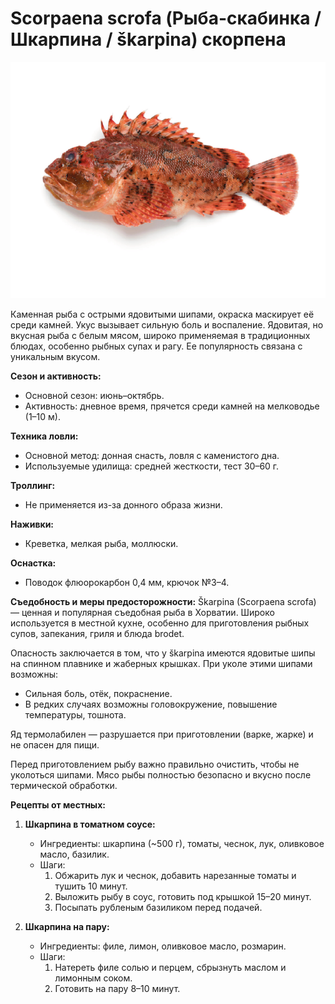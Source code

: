 # Scorpaena scrofa (Рыба-скабинка / Шкарпина / škarpina) скорпена

![Рыба-скабинка / Шкарпина](../images/scorpaena_scrofa.png)

Каменная рыба с острыми ядовитыми шипами, окраска маскирует её среди камней. Укус вызывает сильную боль и воспаление.
Ядовитая, но вкусная рыба с белым мясом, широко применяемая в традиционных блюдах, особенно рыбных супах и рагу. Ее популярность связана с уникальным вкусом.

**Сезон и активность:**
- Основной сезон: июнь–октябрь.
- Активность: дневное время, прячется среди камней на мелководье (1–10 м).

**Техника ловли:**
- Основной метод: донная снасть, ловля с каменистого дна.
- Используемые удилища: средней жесткости, тест 30–60 г.

**Троллинг:**
- Не применяется из-за донного образа жизни.

**Наживки:**
- Креветка, мелкая рыба, моллюски.

**Оснастка:**
- Поводок флюорокарбон 0,4 мм, крючок №3–4.

**Съедобность и меры предосторожности:**
Škarpina (Scorpaena scrofa) — ценная и популярная съедобная рыба в Хорватии. Широко используется в местной кухне, особенно для приготовления рыбных супов, запекания, гриля и блюда brodet.

Опасность заключается в том, что у škarpina имеются ядовитые шипы на спинном плавнике и жаберных крышках. При уколе этими шипами возможны:

- Сильная боль, отёк, покраснение.
- В редких случаях возможны головокружение, повышение температуры, тошнота.

Яд термолабилен — разрушается при приготовлении (варке, жарке) и не опасен для пищи.

Перед приготовлением рыбу важно правильно очистить, чтобы не уколоться шипами. Мясо рыбы полностью безопасно и вкусно после термической обработки.

**Рецепты от местных:**
1. **Шкарпина в томатном соусе:**
   - Ингредиенты: шкарпина (~500 г), томаты, чеснок, лук, оливковое масло, базилик.
   - Шаги:
     1. Обжарить лук и чеснок, добавить нарезанные томаты и тушить 10 минут.
     2. Выложить рыбу в соус, готовить под крышкой 15–20 минут.
     3. Посыпать рубленым базиликом перед подачей.

2. **Шкарпина на пару:**
   - Ингредиенты: филе, лимон, оливковое масло, розмарин.
   - Шаги:
     1. Натереть филе солью и перцем, сбрызнуть маслом и лимонным соком.
     2. Готовить на пару 8–10 минут.


